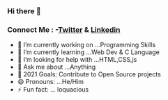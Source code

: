 ### Hi there 👋                  
### Connect Me : -[Twitter](https://www.twitter.com/Astrodevil_)  &  [Linkedin](https://www.linkedin.com/in/amitesh1208/)
                                                                                
- 🔭 I’m currently working on ...Programming Skills
- 🌱 I’m currently learning ...Web Dev & C Language
- 🤔 I’m looking for help with ...HTML,CSS,js
- 💬 Ask me about ...Anything
- 🥅 2021 Goals: Contribute to Open Source projects
- 😄 Pronouns: ...He/Him
- ⚡ Fun fact: ... loquacious
